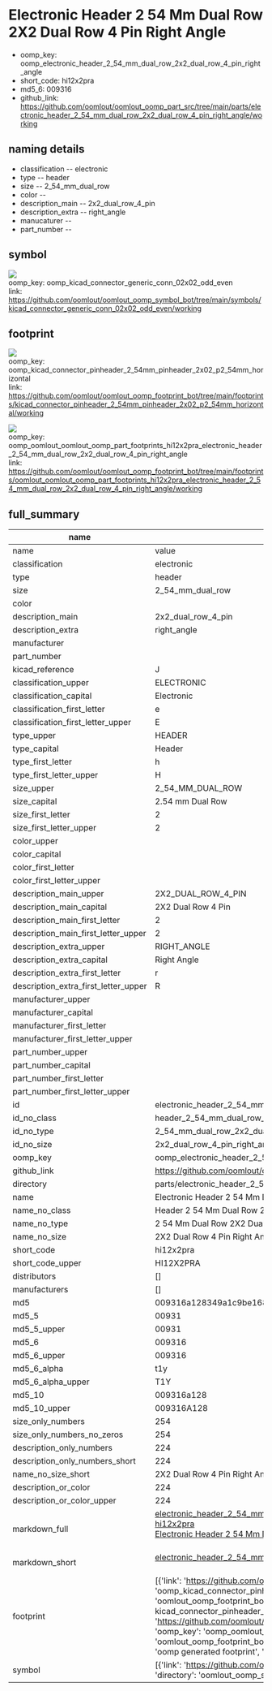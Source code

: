 # Electronic Header 2 54 Mm Dual Row 2X2 Dual Row 4 Pin Right Angle

  
* oomp_key: oomp_electronic_header_2_54_mm_dual_row_2x2_dual_row_4_pin_right_angle 
* short_code: hi12x2pra
* md5_6: 009316  
* github_link: https://github.com/oomlout/oomlout_oomp_part_src/tree/main/parts/electronic_header_2_54_mm_dual_row_2x2_dual_row_4_pin_right_angle/working  
## naming details
* classification -- electronic
* type -- header
* size -- 2_54_mm_dual_row
* color -- 
* description_main -- 2x2_dual_row_4_pin
* description_extra -- right_angle
* manucaturer -- 
* part_number -- 



## symbol

![](symbol/{index}/working/working_600.png)  
oomp_key: oomp_kicad_connector_generic_conn_02x02_odd_even  
link: https://github.com/oomlout/oomlout_oomp_symbol_bot/tree/main/symbols/kicad_connector_generic_conn_02x02_odd_even/working  

## footprint

![](footprint/{index}/working/working_600.png)  
oomp_key: oomp_kicad_connector_pinheader_2_54mm_pinheader_2x02_p2_54mm_horizontal  
link: https://github.com/oomlout/oomlout_oomp_footprint_bot/tree/main/footprints/kicad_connector_pinheader_2_54mm_pinheader_2x02_p2_54mm_horizontal/working  

![](footprint/{index}/working/working_600.png)  
oomp_key: oomp_oomlout_oomlout_oomp_part_footprints_hi12x2pra_electronic_header_2_54_mm_dual_row_2x2_dual_row_4_pin_right_angle  
link: https://github.com/oomlout/oomlout_oomp_footprint_bot/tree/main/footprints/oomlout_oomlout_oomp_part_footprints_hi12x2pra_electronic_header_2_54_mm_dual_row_2x2_dual_row_4_pin_right_angle/working  

## full_summary
| name | value | 
| --- | --- | 
| name | value | 
| classification | electronic | 
| type | header | 
| size | 2_54_mm_dual_row | 
| color |  | 
| description_main | 2x2_dual_row_4_pin | 
| description_extra | right_angle | 
| manufacturer |  | 
| part_number |  | 
| kicad_reference | J | 
| classification_upper | ELECTRONIC | 
| classification_capital | Electronic | 
| classification_first_letter | e | 
| classification_first_letter_upper | E | 
| type_upper | HEADER | 
| type_capital | Header | 
| type_first_letter | h | 
| type_first_letter_upper | H | 
| size_upper | 2_54_MM_DUAL_ROW | 
| size_capital | 2.54 mm Dual Row | 
| size_first_letter | 2 | 
| size_first_letter_upper | 2 | 
| color_upper |  | 
| color_capital |  | 
| color_first_letter |  | 
| color_first_letter_upper |  | 
| description_main_upper | 2X2_DUAL_ROW_4_PIN | 
| description_main_capital | 2X2 Dual Row 4 Pin | 
| description_main_first_letter | 2 | 
| description_main_first_letter_upper | 2 | 
| description_extra_upper | RIGHT_ANGLE | 
| description_extra_capital | Right Angle | 
| description_extra_first_letter | r | 
| description_extra_first_letter_upper | R | 
| manufacturer_upper |  | 
| manufacturer_capital |  | 
| manufacturer_first_letter |  | 
| manufacturer_first_letter_upper |  | 
| part_number_upper |  | 
| part_number_capital |  | 
| part_number_first_letter |  | 
| part_number_first_letter_upper |  | 
| id | electronic_header_2_54_mm_dual_row_2x2_dual_row_4_pin_right_angle | 
| id_no_class | header_2_54_mm_dual_row_2x2_dual_row_4_pin_right_angle | 
| id_no_type | 2_54_mm_dual_row_2x2_dual_row_4_pin_right_angle | 
| id_no_size | 2x2_dual_row_4_pin_right_angle | 
| oomp_key | oomp_electronic_header_2_54_mm_dual_row_2x2_dual_row_4_pin_right_angle | 
| github_link | https://github.com/oomlout/oomlout_oomp_part_src/tree/main/parts/electronic_header_2_54_mm_dual_row_2x2_dual_row_4_pin_right_angle/working | 
| directory | parts/electronic_header_2_54_mm_dual_row_2x2_dual_row_4_pin_right_angle | 
| name | Electronic Header 2 54 Mm Dual Row 2X2 Dual Row 4 Pin Right Angle | 
| name_no_class | Header 2 54 Mm Dual Row 2X2 Dual Row 4 Pin Right Angle | 
| name_no_type | 2 54 Mm Dual Row 2X2 Dual Row 4 Pin Right Angle | 
| name_no_size | 2X2 Dual Row 4 Pin Right Angle | 
| short_code | hi12x2pra | 
| short_code_upper | HI12X2PRA | 
| distributors | [] | 
| manufacturers | [] | 
| md5 | 009316a128349a1c9be168aa32f0241f | 
| md5_5 | 00931 | 
| md5_5_upper | 00931 | 
| md5_6 | 009316 | 
| md5_6_upper | 009316 | 
| md5_6_alpha | t1y | 
| md5_6_alpha_upper | T1Y | 
| md5_10 | 009316a128 | 
| md5_10_upper | 009316A128 | 
| size_only_numbers | 254 | 
| size_only_numbers_no_zeros | 254 | 
| description_only_numbers | 224 | 
| description_only_numbers_short | 224 | 
| name_no_size_short | 2X2 Dual Row 4 Pin Right Angle | 
| description_or_color | 224 | 
| description_or_color_upper | 224 | 
| markdown_full | [electronic_header_2_54_mm_dual_row_2x2_dual_row_4_pin_right_angle](https://github.com/oomlout/oomlout_oomp_part_src/tree/main/parts/electronic_header_2_54_mm_dual_row_2x2_dual_row_4_pin_right_angle/working)<br>[hi12x2pra](https://github.com/oomlout/oomlout_oomp_part_src/tree/main/parts/electronic_header_2_54_mm_dual_row_2x2_dual_row_4_pin_right_angle/working)<br>[Electronic Header 2 54 Mm Dual Row 2X2 Dual Row 4 Pin Right Angle](https://github.com/oomlout/oomlout_oomp_part_src/tree/main/parts/electronic_header_2_54_mm_dual_row_2x2_dual_row_4_pin_right_angle/working)<br><br> | 
| markdown_short | [electronic_header_2_54_mm_dual_row_2x2_dual_row_4_pin_right_angle](https://github.com/oomlout/oomlout_oomp_part_src/tree/main/parts/electronic_header_2_54_mm_dual_row_2x2_dual_row_4_pin_right_angle/working)<br><br> | 
| footprint | [{'link': 'https://github.com/oomlout/oomlout_oomp_footprint_bot/tree/main/foootprntss/kicad_connector_pinheader_2_54mm_pinheader_2x02_p2_54mm_horizontal', 'oomp_key': 'oomp_kicad_connector_pinheader_2_54mm_pinheader_2x02_p2_54mm_horizontal', 'directory': 'oomlout_oomp_footprint_bot/footprints/kicad_connector_pinheader_2_54mm_pinheader_2x02_p2_54mm_horizontal//working/working.kicad_mod', 'note': 'source footprint kicad_connector_pinheader_2_54mm_pinheader_2x02_p2_54mm_horizontal', 'index': 0}, {'link': 'https://github.com/oomlout/oomlout_oomp_footprint_bot/tree/main/foootprntss/oomlout_oomlout_oomp_part_footprints_hi12x2pra_electronic_header_2_54_mm_dual_row_2x2_dual_row_4_pin_right_angle', 'oomp_key': 'oomp_oomlout_oomlout_oomp_part_footprints_hi12x2pra_electronic_header_2_54_mm_dual_row_2x2_dual_row_4_pin_right_angle', 'directory': 'oomlout_oomp_footprint_bot/footprints/oomlout_oomlout_oomp_part_footprints_hi12x2pra_electronic_header_2_54_mm_dual_row_2x2_dual_row_4_pin_right_angle//working/working.kicad_mod', 'note': 'oomp generated footprint', 'index': 1}] | 
| symbol | [{'link': 'https://github.com/oomlout/oomlout_oomp_symbol_bot/tree/main/symbols/kicad_connector_generic_conn_02x02_odd_even', 'oomp_key': 'oomp_kicad_connector_generic_conn_02x02_odd_even', 'directory': 'oomlout_oomp_symbol_bot/symbols/kicad_connector_generic_conn_02x02_odd_even//working/working.kicad_sym', 'index': 0}] | 
